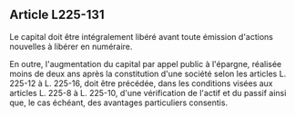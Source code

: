 Article L225-131
----
Le capital doit être intégralement libéré avant toute émission d'actions
nouvelles à libérer en numéraire.

En outre, l'augmentation du capital par appel public à l'épargne, réalisée moins
de deux ans après la constitution d'une société selon les articles L. 225-12 à
L. 225-16, doit être précédée, dans les conditions visées aux articles L. 225-8
à L. 225-10, d'une vérification de l'actif et du passif ainsi que, le cas
échéant, des avantages particuliers consentis.
